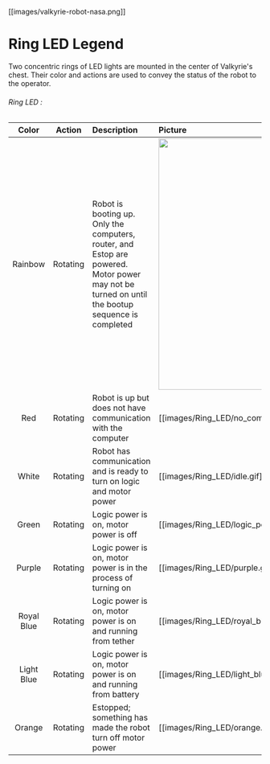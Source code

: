[[images/valkyrie-robot-nasa.png]]  

# Ring LED Legend

Two concentric rings of LED lights are mounted in the center of Valkyrie's chest. Their color and actions are used to convey the status of the robot to the operator.   

###### Ring LED :
Color | Action | Description | Picture
:--------:|:--------:|:--------|:--------
Rainbow | Rotating | Robot is booting up. Only the computers, router, and Estop are powered. Motor power may not be turned on until the bootup sequence is completed | <img src="https://github.com/NASA-JSC-Robotics/valkyrie/wiki/images/Ring_LED/rainbow.gif" width="500">  
Red | Rotating | Robot is up but does not have communication with the computer | [[images/Ring_LED/no_comm.gif]]  
White | Rotating | Robot has communication and is ready to turn on logic and motor power | [[images/Ring_LED/idle.gif]]  
Green | Rotating | Logic power is on, motor power is off | [[images/Ring_LED/logic_power.gif]]  
Purple | Rotating | Logic power is on, motor power is in the process of turning on | [[images/Ring_LED/purple.gif]]
Royal Blue | Rotating | Logic power is on, motor power is on and running from tether | [[images/Ring_LED/royal_blue.gif]]
Light Blue | Rotating | Logic power is on, motor power is on and running from battery | [[images/Ring_LED/light_blue.gif]]
Orange | Rotating | Estopped; something has made the robot turn off motor power | [[images/Ring_LED/orange.gif]]
